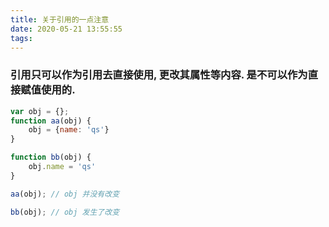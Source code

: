 ```yaml
---
title: 关于引用的一点注意
date: 2020-05-21 13:55:55
tags:
---
```


### 引用只可以作为引用去直接使用, 更改其属性等内容. 是不可以作为直接赋值使用的.

```js
var obj = {};
function aa(obj) {
    obj = {name: 'qs'}
}

function bb(obj) {
    obj.name = 'qs'
}

aa(obj); // obj 并没有改变

bb(obj); // obj 发生了改变

```